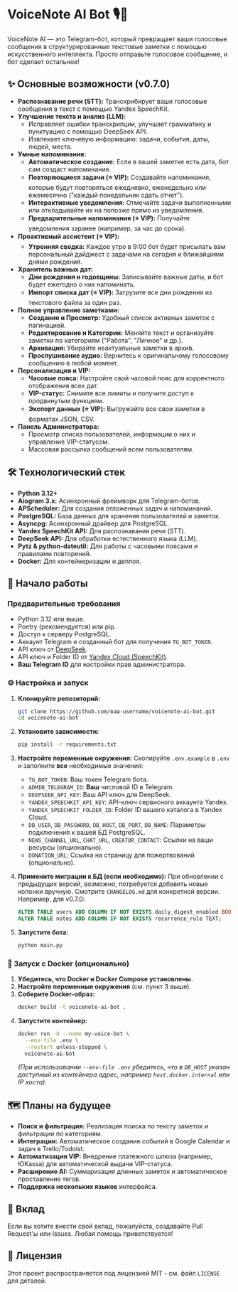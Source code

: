 # VoiceNote AI Bot 🎙️📝

VoiceNote AI — это Telegram-бот, который превращает ваши голосовые сообщения в структурированные текстовые заметки с помощью искусственного интеллекта. Просто отправьте голосовое сообщение, и бот сделает остальное!

## ✨ Основные возможности (v0.7.0)

*   **Распознавание речи (STT):** Транскрибирует ваши голосовые сообщения в текст с помощью Yandex SpeechKit.
*   **Улучшение текста и анализ (LLM):**
    *   Исправляет ошибки транскрипции, улучшает грамматику и пунктуацию с помощью DeepSeek API.
    *   Извлекает ключевую информацию: задачи, события, даты, людей, места.
*   **Умные напоминания:**
    *   **Автоматическое создание:** Если в вашей заметке есть дата, бот сам создаст напоминание.
    *   **Повторяющиеся задачи (⭐ VIP):** Создавайте напоминания, которые будут повторяться ежедневно, еженедельно или ежемесячно ("каждый понедельник сдать отчет").
    *   **Интерактивные уведомления:** Отмечайте задачи выполненными или откладывайте их на попозже прямо из уведомления.
    *   **Предварительные напоминания (⭐ VIP):** Получайте уведомления заранее (например, за час до срока).
*   **Проактивный ассистент (⭐ VIP):**
    *   **Утренняя сводка:** Каждое утро в 9:00 бот будет присылать вам персональный дайджест с задачами на сегодня и ближайшими днями рождения.
*   **Хранитель важных дат:**
    *   **Дни рождения и годовщины:** Записывайте важные даты, и бот будет ежегодно о них напоминать.
    *   **Импорт списка дат (⭐ VIP):** Загрузите все дни рождения из текстового файла за один раз.
*   **Полное управление заметками:**
    *   **Создание и Просмотр:** Удобный список активных заметок с пагинацией.
    *   **Редактирование и Категории:** Меняйте текст и организуйте заметки по категориям ("Работа", "Личное" и др.).
    *   **Архивация:** Убирайте неактуальные заметки в архив.
    *   **Прослушивание аудио:** Вернитесь к оригинальному голосовому сообщению в любой момент.
*   **Персонализация и VIP:**
    *   **Часовые пояса:** Настройте свой часовой пояс для корректного отображения всех дат.
    *   **VIP-статус:** Снимите все лимиты и получите доступ к продвинутым функциям.
    *   **Экспорт данных (⭐ VIP):** Выгружайте все свои заметки в форматах JSON, CSV.
*   **Панель Администратора:**
    *   Просмотр списка пользователей, информации о них и управление VIP-статусом.
    *   Массовая рассылка сообщений всем пользователям.

## 🛠️ Технологический стек

*   **Python 3.12+**
*   **Aiogram 3.x:** Асинхронный фреймворк для Telegram-ботов.
*   **APScheduler:** Для создания отложенных задач и напоминаний.
*   **PostgreSQL:** База данных для хранения пользователей и заметок.
*   **Asyncpg:** Асинхронный драйвер для PostgreSQL.
*   **Yandex SpeechKit API:** Для распознавания речи (STT).
*   **DeepSeek API:** Для обработки естественного языка (LLM).
*   **Pytz & python-dateutil:** Для работы с часовыми поясами и правилами повторений.
*   **Docker:** Для контейнеризации и деплоя.

## 🚀 Начало работы

### Предварительные требования

*   Python 3.12 или выше.
*   Poetry (рекомендуется) или pip.
*   Доступ к серверу PostgreSQL.
*   Аккаунт Telegram и созданный бот для получения `TG_BOT_TOKEN`.
*   API ключ от [DeepSeek](https://platform.deepseek.com/).
*   API ключ и Folder ID от [Yandex Cloud (SpeechKit)](https://cloud.yandex.ru/services/speechkit).
*   **Ваш Telegram ID** для настройки прав администратора.

### ⚙️ Настройка и запуск

1.  **Клонируйте репозиторий:**
    ```bash
    git clone https://github.com/ваш-username/voicenote-ai-bot.git
    cd voicenote-ai-bot
    ```

2.  **Установите зависимости:**
    ```bash
    pip install -r requirements.txt
    ```

3.  **Настройте переменные окружения:**
    Скопируйте `.env.example` в `.env` и заполните **все** необходимые значения:
    *   `TG_BOT_TOKEN`: Ваш токен Telegram бота.
    *   `ADMIN_TELEGRAM_ID`: **Ваш** числовой ID в Telegram.
    *   `DEEPSEEK_API_KEY`: Ваш API ключ для DeepSeek.
    *   `YANDEX_SPEECHKIT_API_KEY`: API-ключ сервисного аккаунта Yandex.
    *   `YANDEX_SPEECHKIT_FOLDER_ID`: Folder ID вашего каталога в Yandex Cloud.
    *   `DB_USER`, `DB_PASSWORD`, `DB_HOST`, `DB_PORT`, `DB_NAME`: Параметры подключения к вашей БД PostgreSQL.
    *   `NEWS_CHANNEL_URL`, `CHAT_URL`, `CREATOR_CONTACT`: Ссылки на ваши ресурсы (опционально).
    *   `DONATION_URL`: Ссылка на страницу для пожертвований (опционально).

4.  **Примените миграции к БД (если необходимо):**
    При обновлении с предыдущих версий, возможно, потребуется добавить новые колонки вручную. Смотрите `CHANGELOG.md` для конкретной версии. Например, для v0.7.0:
    ```sql
    ALTER TABLE users ADD COLUMN IF NOT EXISTS daily_digest_enabled BOOLEAN DEFAULT TRUE;
    ALTER TABLE notes ADD COLUMN IF NOT EXISTS recurrence_rule TEXT;
    ```

5.  **Запустите бота:**
    ```bash
    python main.py
    ```

### 🐳 Запуск с Docker (опционально)

1.  **Убедитесь, что Docker и Docker Compose установлены.**
2.  **Настройте переменные окружения** (см. пункт 3 выше).
3.  **Соберите Docker-образ:**
    ```bash
    docker build -t voicenote-ai-bot .
    ```
4.  **Запустите контейнер:**
    ```bash
    docker run -d --name my-voice-bot \
      --env-file .env \
      --restart unless-stopped \
      voicenote-ai-bot
    ```
    *(При использовании `--env-file .env` убедитесь, что в `DB_HOST` указан доступный из контейнера адрес, например `host.docker.internal` или IP хоста)*.

## 🗺️ Планы на будущее

*   **Поиск и фильтрация:** Реализация поиска по тексту заметок и фильтрации по категориям.
*   **Интеграции:** Автоматическое создание событий в Google Calendar и задач в Trello/Todoist.
*   **Автоматизация VIP:** Внедрение платежного шлюза (например, ЮKassa) для автоматической выдачи VIP-статуса.
*   **Расширение AI:** Суммаризация длинных заметок и автоматическое проставление тегов.
*   **Поддержка нескольких языков** интерфейса.

## 🤝 Вклад

Если вы хотите внести свой вклад, пожалуйста, создавайте Pull Request'ы или Issues. Любая помощь приветствуется!

## 📝 Лицензия

Этот проект распространяется под лицензией MIT - см. файл `LICENSE` для деталей.
